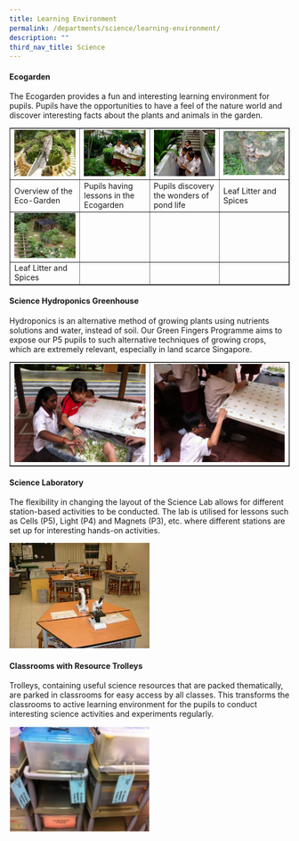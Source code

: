 ```yaml
---
title: Learning Environment
permalink: /departments/science/learning-environment/
description: ""
third_nav_title: Science
---
```

<h4><strong>Ecogarden</strong></h4>
<p>The Ecogarden provides a fun and interesting learning environment for pupils. Pupils have the opportunities to have a feel of the nature world and discover interesting facts about the plants and animals in the garden.</p>
<table style="border-collapse: collapse; width: 100%;" border="1">
<tbody>
<tr>
<td style="width: 25%;"><img src="/images/le1.jpg"></td>
<td style="width: 25%;"><img src="/images/le2.jpg"></td>
<td style="width: 25%;"><img src="/images/le3.jpg"></td>
<td style="width: 25%;"><img src="/images/le4.jpg"></td>
</tr>
<tr>
<td style="width: 25%;">Overview of the Eco-Garden</td>
<td style="width: 25%;">Pupils having lessons in the Ecogarden</td>
<td style="width: 25%;">Pupils discovery the wonders of pond life</td>
<td style="width: 25%;">Leaf Litter and Spices</td>
</tr>
<tr>
<td style="width: 25%;"><img src="/images/le5.jpg"></td>
<td style="width: 25%;">&nbsp;</td>
<td style="width: 25%;">&nbsp;</td>
<td style="width: 25%;">&nbsp;</td>
</tr>
<tr>
<td style="width: 25%;">Leaf Litter and Spices</td>
<td style="width: 25%;">&nbsp;</td>
<td style="width: 25%;">&nbsp;</td>
<td style="width: 25%;">&nbsp;</td>
</tr>
</tbody>
</table>
<h4><strong>Science Hydroponics Greenhouse</strong></h4>
<p>Hydroponics is an alternative method of growing plants using nutrients solutions and water, instead of soil. Our Green Fingers Programme aims to expose our P5 pupils to such alternative techniques of growing crops, which are extremely relevant, especially in land scarce Singapore.</p>
<table style="border-collapse: collapse; width: 100%;" border="1">
<tbody>
<tr>
<td style="width: 50%;"><img src="/images/le6.jpg"></td>
<td style="width: 50%;"><img src="/images/le7.jpg"></td>
</tr>
</tbody>
</table>
<h4><strong>Science Laboratory</strong></h4>
<p>The flexibility in changing the layout of the Science Lab allows for different station-based activities to be conducted. The lab is utilised for lessons such as Cells (P5), Light (P4) and Magnets (P3), etc. where different stations are set up for interesting hands-on activities.</p>
<img style="width: 50%;" src="/images/le8.jpg" />
<h4><strong>Classrooms with Resource Trolleys</strong></h4>
<p>Trolleys, containing useful science resources that are packed thematically, are parked in classrooms for easy access by all classes. This transforms the classrooms to active learning environment for the pupils to conduct interesting science activities and experiments regularly.</p>
<img style="width: 50%;" src="/images/le9.jpg" />